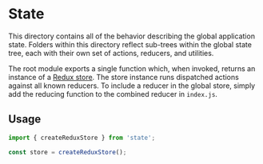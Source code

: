 State
=====

This directory contains all of the behavior describing the global application state. Folders within this directory reflect sub-trees within the global state tree, each with their own set of actions, reducers, and utilities.

The root module exports a single function which, when invoked, returns an instance of a [Redux store](http://redux.js.org/docs/basics/Store.html). The store instance runs dispatched actions against all known reducers. To include a reducer in the global store, simply add the reducing function to the combined reducer in `index.js`.

## Usage

```js
import { createReduxStore } from 'state';

const store = createReduxStore();
```
